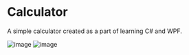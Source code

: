 # Calculator
A simple calculator created as a part of learning C# and WPF.

![image](https://user-images.githubusercontent.com/56382779/115285611-5b869600-a14e-11eb-8907-321b2612e342.png) ![image](https://user-images.githubusercontent.com/56382779/115286105-fa12f700-a14e-11eb-82ec-2301719bd5b3.png)
